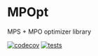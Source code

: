# MPOpt
MPS + MPO optimizer library

[![codecov](https://codecov.io/gh/quicophy/MPOpt/branch/Alex_path/graph/badge.svg?token=4G7VWYX0S2)](https://codecov.io/gh/quicophy/MPOpt) 
[![tests](https://github.com/quicophy/MPOpt/actions/workflows/actions.yml/badge.svg?branch=Alex_path)](https://github.com/quicophy/MPOpt/actions/workflows/actions.yml)
